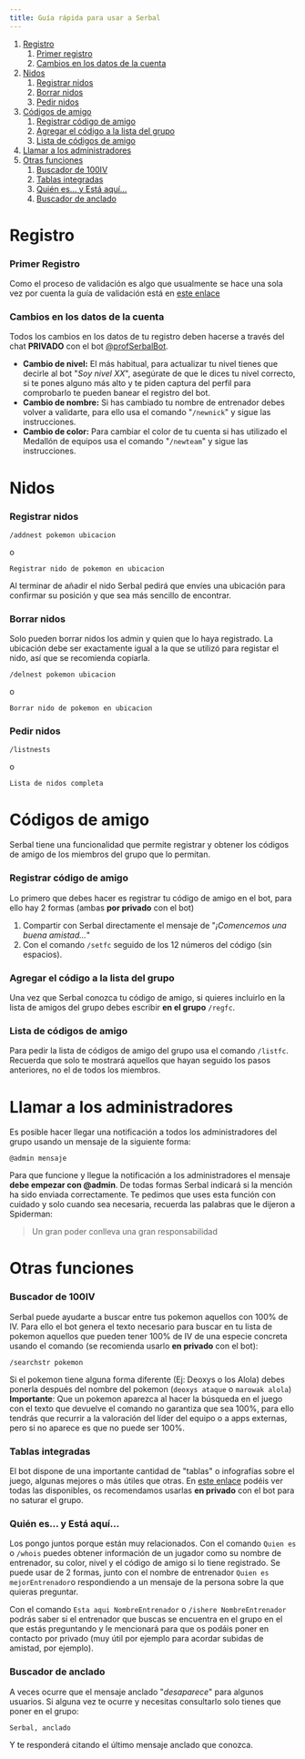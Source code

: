 ```yaml
---
title: Guía rápida para usar a Serbal
---
```

1. [Registro](#registro)  
    1. [Primer registro](#primer-registro)  
    2. [Cambios en los datos de la cuenta](#cambios-en-los-datos-de-la-cuenta)  
2. [Nidos](#nidos)  
    1. [Registrar nidos](#registrar-nidos)  
    2. [Borrar nidos](#borrar-nidos)  
    3. [Pedir nidos](#pedir-nidos)  
3. [Códigos de amigo](#códigos-de-amigo)  
    1. [Registrar código de amigo](#registrar-código-de-amigo)  
    2. [Agregar el código a la lista del grupo](#agregar-el-código-a-la-lista-del-grupo)
    3. [Lista de códigos de amigo](#lista-de-códigos-de-amigo)  
4. [Llamar a los administradores](#Llamar-a-los-administradores)  
5. [Otras funciones](#otras-funciones)  
    1. [Buscador de 100IV](#buscador-de-100iv)  
    2. [Tablas integradas](#tablas-integradas)  
    3. [Quién es… y Está aquí…](#quién-es-y-está-aquí)  
    4. [Buscador de anclado](#buscador-de-anclado)
    
    
# Registro
### Primer Registro
Como el proceso de validación es algo que usualmente se hace una sola vez por cuenta la guía de validación está en [este enlace](https://acamara7es.github.io/PoGoFuenla/registro)

### Cambios en los datos de la cuenta
Todos los cambios en los datos de tu registro deben hacerse a través del chat **PRIVADO** con el bot [@profSerbalBot](https://t.me/profserbalbot).
-  **Cambio de nivel:** El más habitual, para actualizar tu nivel tienes que decirle al bot "*Soy nivel XX*", asegúrate de que le dices tu nivel correcto, si te pones alguno más alto y te piden captura del perfil para comprobarlo te pueden banear el registro del bot.
-  **Cambio de nombre:** Si has cambiado tu nombre de entrenador debes volver a validarte, para ello usa el comando "`/newnick`" y sigue las instrucciones.
-  **Cambio de color:** Para cambiar el color de tu cuenta si has utilizado el Medallón de equipos usa el comando "`/newteam`" y sigue las instrucciones.


# Nidos
### Registrar nidos
~~~
/addnest pokemon ubicacion
~~~
o
~~~
Registrar nido de pokemon en ubicacion
~~~
Al terminar de añadir el nido Serbal pedirá que envíes una ubicación para confirmar su posición y que sea más sencillo de encontrar.

### Borrar nidos
Solo pueden borrar nidos los admin y quien que lo haya registrado. La ubicación debe ser exactamente igual a la que se utilizó para registar el nido, así que se recomienda copiarla.
~~~
/delnest pokemon ubicacion
~~~
o
~~~
Borrar nido de pokemon en ubicacion
~~~

### Pedir nidos
~~~
/listnests
~~~
o
~~~
Lista de nidos completa
~~~

# Códigos de amigo
Serbal tiene una funcionalidad que permite registrar y obtener los códigos de amigo de los miembros del grupo que lo permitan. 

### Registrar código de amigo
Lo primero que debes hacer es registrar tu código de amigo en el bot, para ello hay 2 formas (ambas **por privado** con el bot)
1. Compartir con Serbal directamente el mensaje de "*¡Comencemos una buena amistad...*"
2. Con el comando `/setfc` seguido de los 12 números del código (sin espacios).

### Agregar el código a la lista del grupo
Una vez que Serbal conozca tu código de amigo, si quieres incluirlo en la lista de amigos del grupo debes escribir **en el grupo** `/regfc`.

### Lista de códigos de amigo
Para pedir la lista de códigos de amigo del grupo usa el comando `/listfc`. Recuerda que solo te mostrará aquellos que hayan seguido los pasos anteriores, no el de todos los miembros.

# Llamar a los administradores
Es posible hacer llegar una notificación a todos los administradores del grupo usando un mensaje de la siguiente forma:
~~~
@admin mensaje
~~~
Para que funcione y llegue la notificación a los administradores el mensaje **debe empezar con @admin**. De todas formas Serbal indicará si la mención ha sido enviada correctamente.
Te pedimos que uses esta función con cuidado y solo cuando sea necesaria, recuerda las palabras que le dijeron a Spiderman:

>Un gran poder conlleva una gran responsabilidad


# Otras funciones
### Buscador de 100IV
Serbal puede ayudarte a buscar entre tus pokemon aquellos con 100% de IV. Para ello el bot genera el texto necesario para buscar en tu lista de pokemon aquellos que pueden tener 100% de IV de una especie concreta usando el comando (se recomienda usarlo **en privado** con el bot):
~~~
/searchstr pokemon
~~~
Si el pokemon tiene alguna forma diferente (Ej: Deoxys o los Alola) debes ponerla después del nombre del pokemon (`deoxys ataque` o `marowak alola`)  
**Importante**: Que un pokemon aparezca al hacer la búsqueda en el juego con el texto que devuelve el comando no garantiza que sea 100%, para ello tendrás que recurrir a la valoración del líder del equipo o a apps externas, pero si no aparece es que no puede ser 100%. 

### Tablas integradas
El bot dispone de una importante cantidad de "tablas" o infografías sobre el juego, algunas mejores o más útiles que otras. En [este enlace](https://xblau.com/serbal/tables) podéis ver todas las disponibles, os recomendamos usarlas **en privado** con el bot para no saturar el grupo.

### Quién es... y Está aquí...
Los pongo juntos porque están muy relacionados. Con el comando `Quien es` o `/whois` puedes obtener información de un jugador como su nombre de entrenador, su color, nivel y el código de amigo si lo tiene registrado. Se puede usar de 2 formas, junto con el nombre de entrenador `Quien es mejorEntrenador`o respondiendo a un mensaje de la persona sobre la que quieras preguntar.

Con el comando `Esta aqui NombreEntrenador` o `/ishere NombreEntrenador` podrás saber si el entrenador que buscas se encuentra en el grupo en el que estás preguntando y le mencionará para que os podáis poner en contacto por privado (muy útil por ejemplo para acordar subidas de amistad, por ejemplo).

### Buscador de anclado
A veces ocurre que el mensaje anclado "*desaparece*" para algunos usuarios. Si alguna vez te ocurre y necesitas consultarlo solo tienes que poner en el grupo:
~~~
Serbal, anclado
~~~
Y te responderá citando el último mensaje anclado que conozca.
